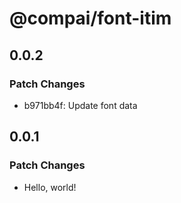 # @compai/font-itim

## 0.0.2

### Patch Changes

- b971bb4f: Update font data

## 0.0.1

### Patch Changes

- Hello, world!
